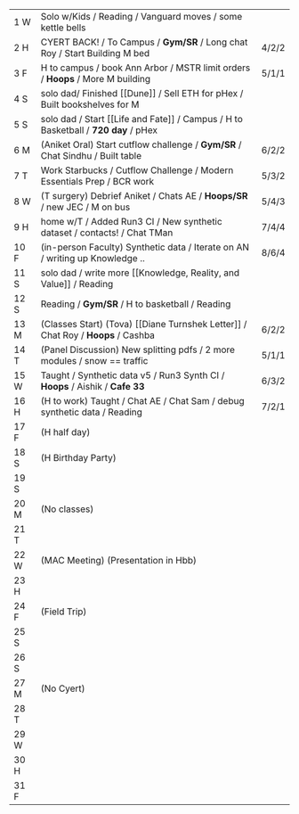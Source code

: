|      |                                                                                    |       |
| ---- | ---------------------------------------------------------------------------------- | ----- |
| 1  W | Solo w/Kids / Reading / Vanguard moves / some kettle bells                         |       |
| 2  H | CYERT BACK! / To Campus / **Gym/SR** / Long chat Roy / Start Building M bed        | 4/2/2 |
| 3  F | H to campus / book Ann Arbor / MSTR limit orders / **Hoops** / More M building     | 5/1/1 |
| 4  S | solo dad/ Finished [[Dune]] / Sell ETH for pHex / Built bookshelves for M          |       |
| 5  S | solo dad / Start [[Life and Fate]] / Campus / H to Basketball / **720 day** / pHex |       |
| 6  M | (Aniket Oral) Start cutflow challenge / **Gym/SR** / Chat Sindhu / Built table     | 6/2/2 |
| 7  T | Work Starbucks / Cutflow Challenge / Modern Essentials Prep / BCR work             | 5/3/2 |
| 8  W | (T surgery) Debrief Aniket / Chats AE / **Hoops/SR** / new JEC / M on bus          | 5/4/3 |
| 9  H | home w/T / Added Run3 CI / New synthetic dataset / contacts! / Chat TMan           | 7/4/4 |
| 10 F | (in-person Faculty) Synthetic data / Iterate on AN / writing up Knowledge ..       | 8/6/4 |
| 11 S | solo dad / write more [[Knowledge, Reality, and Value]] / Reading                  |       |
| 12 S | Reading / **Gym/SR** / H to basketball / Reading                                   |       |
| 13 M | (Classes Start) (Tova) [[Diane Turnshek Letter]] / Chat Roy / **Hoops** / Cashba   | 6/2/2 |
| 14 T | (Panel Discussion) New splitting pdfs / 2 more modules / snow == traffic           | 5/1/1 |
| 15 W | Taught / Synthetic data v5 / Run3 Synth CI / **Hoops** / Aishik / **Cafe 33**      | 6/3/2 |
| 16 H | (H to work) Taught / Chat AE / Chat Sam / debug synthetic data / Reading           | 7/2/1 |
| 17 F | (H half day)                                                                       |       |
| 18 S | (H Birthday Party)                                                                 |       |
| 19 S |                                                                                    |       |
| 20 M | (No classes)                                                                       |       |
| 21 T |                                                                                    |       |
| 22 W | (MAC Meeting) (Presentation in Hbb)                                                |       |
| 23 H |                                                                                    |       |
| 24 F | (Field Trip)                                                                       |       |
| 25 S |                                                                                    |       |
| 26 S |                                                                                    |       |
| 27 M | (No Cyert)                                                                         |       |
| 28 T |                                                                                    |       |
| 29 W |                                                                                    |       |
| 30 H |                                                                                    |       |
| 31 F |                                                                                    |       |
